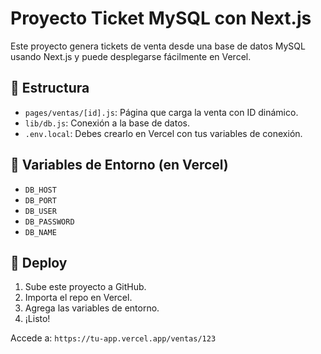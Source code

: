 # Proyecto Ticket MySQL con Next.js

Este proyecto genera tickets de venta desde una base de datos MySQL usando Next.js y puede desplegarse fácilmente en Vercel.

## 📂 Estructura
- `pages/ventas/[id].js`: Página que carga la venta con ID dinámico.
- `lib/db.js`: Conexión a la base de datos.
- `.env.local`: Debes crearlo en Vercel con tus variables de conexión.

## 🔐 Variables de Entorno (en Vercel)
- `DB_HOST`
- `DB_PORT`
- `DB_USER`
- `DB_PASSWORD`
- `DB_NAME`

## 🚀 Deploy
1. Sube este proyecto a GitHub.
2. Importa el repo en Vercel.
3. Agrega las variables de entorno.
4. ¡Listo!

Accede a: `https://tu-app.vercel.app/ventas/123`
